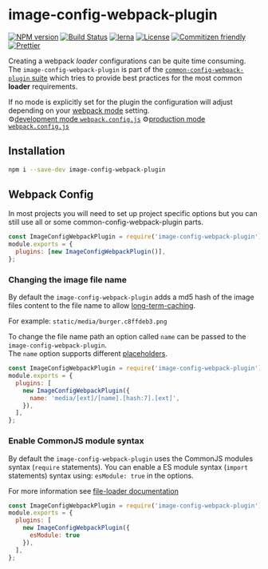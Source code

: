 # image-config-webpack-plugin

[![NPM version](https://badge.fury.io/js/image-config-webpack-plugin.svg)](https://www.npmjs.com/package/image-config-webpack-plugin)
[![Build Status](https://github.com/merkle-open/webpack-config-plugins/workflows/ci/badge.svg?branch=master)](https://github.com/merkle-open/webpack-config-plugins/actions)
[![lerna](https://img.shields.io/badge/maintained%20with-lerna-cc00ff.svg)](https://lernajs.io/)
[![License](https://img.shields.io/badge/license-MIT-green.svg)](http://opensource.org/licenses/MIT)
[![Commitizen friendly](https://img.shields.io/badge/commitizen-friendly-brightgreen.svg)](http://commitizen.github.io/cz-cli/)
[![Prettier](https://img.shields.io/badge/Code%20Style-Prettier-green.svg)](https://github.com/prettier/prettier)

Creating a webpack _loader_ configurations can be quite time consuming.  
The `image-config-webpack-plugin` is part of the [`common-config-webpack-plugin` suite](https://github.com/merkle-open/webpack-config-plugins) which tries to provide best practices for the most common **loader** requirements.

If no mode is explicitly set for the plugin the configuration will adjust depending on your [webpack mode](https://webpack.js.org/concepts/mode/) setting.  
⚙️[development mode `webpack.config.js`](https://github.com/merkle-open/webpack-config-plugins/raw/master/packages/image-config-webpack-plugin/config/development.config.js)
⚙️[production mode `webpack.config.js`](https://github.com/merkle-open/webpack-config-plugins/raw/master/packages/image-config-webpack-plugin/config/production.config.js)

## Installation

```bash
npm i --save-dev image-config-webpack-plugin
```

## Webpack Config

In most projects you will need to set up project specific options but you can still use all or
some common-config-webpack-plugin parts.

```js
const ImageConfigWebpackPlugin = require('image-config-webpack-plugin');
module.exports = {
  plugins: [new ImageConfigWebpackPlugin()],
};
```

### Changing the image file name

By default the `image-config-webpack-plugin` adds a md5 hash of the image files content to the file name
to allow [long-term-caching](https://developers.google.com/web/fundamentals/performance/webpack/use-long-term-caching).

For example: `static/media/burger.c8ffdeb3.png`

To change the file name path an option called `name` can be passed to the `image-config-webpack-plugin`.  
The `name` option supports different [placeholders](https://github.com/webpack-contrib/file-loader#placeholders).

```js
const ImageConfigWebpackPlugin = require('image-config-webpack-plugin');
module.exports = {
  plugins: [
    new ImageConfigWebpackPlugin({
      name: 'media/[ext]/[name].[hash:7].[ext]',
    }),
  ],
};
```
### Enable CommonJS module syntax
By default the `image-config-webpack-plugin`  uses the CommonJS modules syntax (`require` statements). 
You can enable a ES module syntax (`import` statements) syntax using: `esModule: true` in the options.

For more information see [file-loader documentation](https://v4.webpack.js.org/loaders/file-loader/#esmodule) 

```js
const ImageConfigWebpackPlugin = require('image-config-webpack-plugin');
module.exports = {
  plugins: [
    new ImageConfigWebpackPlugin({
      esModule: true
    }),
  ],
};
```

